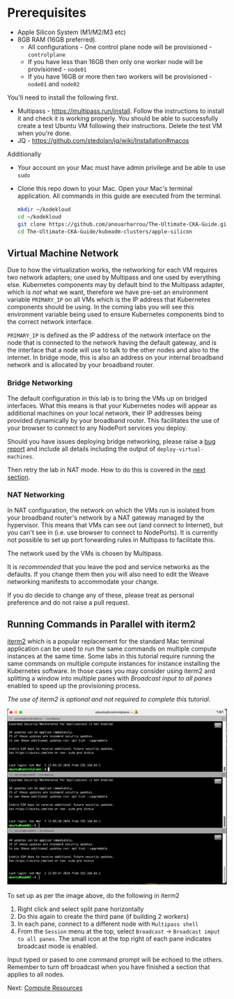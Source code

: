 # Prerequisites

* Apple Silicon System (M1/M2/M3 etc)
* 8GB RAM (16GB preferred).
    * All configurations - One control plane node will be provisioned - `controlplane`
    * If you have less than 16GB then only one worker node will be provisioned - `node01`
    * If you have 16GB or more then two workers will be provisioned - `node01` and `node02`

You'll need to install the following first.

* Multipass - https://multipass.run/install. Follow the instructions to install it and check it is working properly. You should be able to successfully create a test Ubuntu VM following their instructions. Delete the test VM when you're done.
* JQ - https://github.com/stedolan/jq/wiki/Installation#macos

Additionally

* Your account on your Mac must have admin privilege and be able to use `sudo`
* Clone this repo down to your Mac. Open your Mac's terminal application. All commands in this guide are executed from the terminal.

    ```bash
    mkdir ~/kodekloud
    cd ~/kodekloud
    git clone https://github.com/anouarharrou/The-Ultimate-CKA-Guide.git
    cd The-Ultimate-CKA-Guide/kubeadm-clusters/apple-silicon
    ```

## Virtual Machine Network

Due to how the virtualization works, the networking for each VM requires two network adapters; one used by Multipass and one used by everything else. Kubernetes components may by default bind to the Multipass adapter, which is *not* what we want, therefore we have pre-set an environment variable `PRIMARY_IP` on all VMs which is the IP address that Kubernetes components should be using. In the coming labs you will see this environment variable being used to ensure Kubernetes components bind to the correct network interface.

`PRIMARY_IP` is defined as the IP address of the network interface on the node that is connected to the network having the default gateway, and is the interface that a node will use to talk to the other nodes and also to the internet. In bridge mode, this is also an address on your internal broadband network and is allocated by your broadband router.

### Bridge Networking

The default configuration in this lab is to bring the VMs up on bridged interfaces. What this means is that your Kubernetes nodes will appear as additional machines on your local network, their IP addresses being provided dynamically by your broadband router. This facilitates the use of your browser to connect to any NodePort services you deploy.

Should you have issues deploying bridge networking, please raise a [bug report](https://github.com/kodekloudhub/The-Ultimate-CKA-Guide/issues) and include all details including the output of `deploy-virtual-machines`.

Then retry the lab in NAT mode. How to do this is covered in the [next section](./02-compute-resources.md).

### NAT Networking

In NAT configuration, the network on which the VMs run is isolated from your broadband router's network by a NAT gateway managed by the hypervisor. This means that VMs can see out (and connect to Internet), but you can't see in (i.e. use browser to connect to NodePorts). It is currently not possible to set up port forwarding rules in Multipass to facilitate this.

The network used by the VMs is chosen by Multipass.

It is *recommended* that you leave the pod and service networks as the defaults. If you change them then you will also need to edit the Weave networking manifests to accommodate your change.

If you do decide to change any of these, please treat as personal preference and do not raise a pull request.


## Running Commands in Parallel with iterm2

[iterm2](https://iterm2.com/) which is a popular replacement for the standard Mac terminal application can be used to run the same commands on multiple compute instances at the same time. Some labs in this tutorial require running the same commands on multiple compute instances for instance installing the Kubernetes software. In those cases you may consider using iterm2 and splitting a window into multiple panes with *Broadcast input to all panes* enabled to speed up the provisioning process.

*The use of iterm2 is optional and not required to complete this tutorial*.

![titerm2 screenshot](../../../images/iterm2-broadcast.png)

To set up as per the image above, do the following in iterm2
1. Right click and select split pane horizontally
1. Do this again to create the third pane (if building 2 workers)
1. In each pane, connect to a different node with `Multipass shell`
1. From the `Session` menu at the top, select `Broadcast` -> `Broadcast imput to all panes`. The small icon at the top right of each pane indicates broadcast mode is enabled.

Input typed or pased to one command prompt will be echoed to the others. Remember to turn off broadcast when you have finished a section that applies to all nodes.

Next: [Compute Resources](02-compute-resources.md)

[](#running-commands-in-parallel-with-iterm2)
